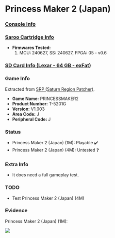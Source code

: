 # Princess Maker 2 (Japan)

### [Console Info](../../../../../Info/Consoles/VA13/README.md)

### [Saroo Cartridge Info](../../../../../Info/Cartridges/RetroGameParadiseStore/1.32F/README.md)

- <b>Firmwares Tested:</b>
  1. MCU: 240627, SS: 240627, FPGA: 05 - v0.6

### [SD Card Info (Lexar - 64 GB - exFat)](../../../../../Info/SdCards/Lexar/64GB/exfat/README.md)

### Game Info

Extracted from [SRP (Saturn Region Patcher)](https://segaxtreme.net/resources/saturn-region-patcher.81/download).

- <b>Game Name:</b> PRINCESSMAKER2
- <b>Product Number:</b> T-5201G
- <b>Version:</b> V1.003
- <b>Area Code:</b> J
- <b>Peripheral Code:</b> J

### Status

- Princess Maker 2 (Japan) (1M): Playable :heavy_check_mark:
- Princess Maker 2 (Japan) (4M): Untested :question:

### Extra Info

- It does need a full gameplay test.

### TODO

- Test Princess Maker 2 (Japan) (4M)

### Evidence

Princess Maker 2 (Japan) (1M):

[![](https://img.youtube.com/vi/9Zojd72PBo4/0.jpg)](https://www.youtube.com/watch?v=9Zojd72PBo4)
